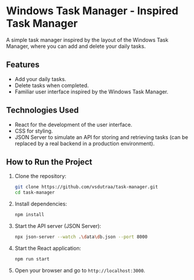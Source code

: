 # Windows Task Manager - Inspired Task Manager

A simple task manager inspired by the layout of the Windows Task Manager, where you can add and delete your daily tasks.

## Features

- Add your daily tasks.
- Delete tasks when completed.
- Familiar user interface inspired by the Windows Task Manager.

## Technologies Used

- React for the development of the user interface.
- CSS for styling.
- JSON Server to simulate an API for storing and retrieving tasks (can be replaced by a real backend in a production environment).

## How to Run the Project

1. Clone the repository:

   ```bash
   git clone https://github.com/vsdutraa/task-manager.git
   cd task-manager
   ```

2. Install dependencies:

	```bash
	npm install
	```
	
3. Start the API server (JSON Server):

	```bash
	npx json-server --watch .\data\db.json --port 8000
	```
	
4. Start the React application:

	```bash
	npm run start
	```
	
5. Open your browser and go to `http://localhost:3000`.

